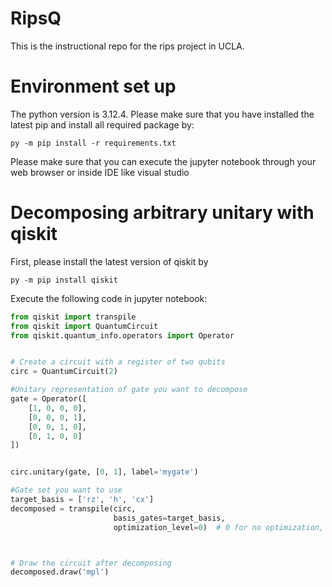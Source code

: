 # RipsQ
This is the instructional repo for the rips project in UCLA. 


# Environment set up

The python version is 3.12.4. Please make sure that you have installed the latest pip and install all required package by:


```console
py -m pip install -r requirements.txt 
```

Please make sure that you can execute the jupyter notebook through your web browser or inside IDE like visual studio 



# Decomposing arbitrary unitary with qiskit

First, please install the latest version of qiskit by

```console
py -m pip install qiskit
```


Execute the following code in jupyter notebook:


```python
from qiskit import transpile
from qiskit import QuantumCircuit
from qiskit.quantum_info.operators import Operator


# Create a circuit with a register of two qubits
circ = QuantumCircuit(2)

#Unitary representation of gate you want to decompose
gate = Operator([
    [1, 0, 0, 0],
    [0, 0, 0, 1],
    [0, 0, 1, 0],
    [0, 1, 0, 0]
])


circ.unitary(gate, [0, 1], label='mygate')

#Gate set you want to use
target_basis = ['rz', 'h', 'cx']
decomposed = transpile(circ,
                       basis_gates=target_basis, 
                       optimization_level=0)  # 0 for no optimization, 3 is max



# Draw the circuit after decomposing
decomposed.draw('mpl')
```







